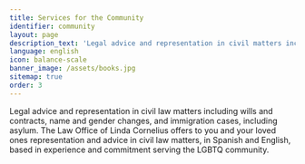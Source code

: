 ```yaml
---
title: Services for the Community
identifier: community
layout: page
description_text: 'Legal advice and representation in civil matters including wills and contracts, name and gender change cases,  and immigration cases, including asylum. The Law Office of Linda Cornelius is committed to serving the Spanish speaking LGBTQ community in Maryland.'
language: english
icon: balance-scale
banner_image: /assets/books.jpg
sitemap: true
order: 3
---
```



Legal advice and representation in civil law matters including wills and contracts, name and gender changes, and immigration cases, including asylum. The Law Office of Linda Cornelius offers to you and your loved ones representation and advice in civil law matters, in Spanish and English, based in experience and commitment serving the LGBTQ community.